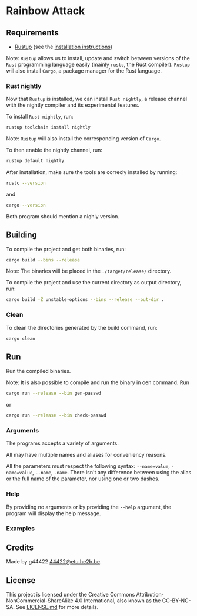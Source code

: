 # Rainbow Attack

## Requirements

* [Rustup](https://rust-lang.github.io/rustup/) (see the [installation instructions](https://rust-lang.github.io/rustup/installation/index.html))

Note: `Rustup` allows us to install, update and switch between versions of the `Rust` programming language easily (mainly `rustc`, the Rust compiler). `Rustup` will also install `Cargo`, a package manager for the Rust language.

### Rust nightly

Now that `Rustup` is installed, we can install `Rust nightly`, a release channel with the nightly compiler and its experimental features.

To install `Rust nightly`, run:

```sh
rustup toolchain install nightly
```

Note: `Rustup` will also install the corresponding version of `Cargo`.

To then enable the nightly channel, run:

```sh
rustup default nightly
```

After installation, make sure the tools are correcly installed by running:

```sh
rustc --version
```

and

```sh
cargo --version
```

Both program should mention a nighly version.

## Building

To compile the project and get both binaries, run:

```sh
cargo build --bins --release
```

Note: The binaries will be placed in the `./target/release/` directory.

To compile the project and use the current directory as output directory, run:

```sh
cargo build -Z unstable-options --bins --release --out-dir .
```

### Clean

To clean the directories generated by the build command, run:

```sh
cargo clean
```

## Run

Run the compiled binaries.

Note: It is also possible to compile and run the binary in oen command. Run

```sh
cargo run --release --bin gen-passwd
```

or

```sh
cargo run --release --bin check-passwd
```

### Arguments

The programs accepts a variety of arguments.

All may have multiple names and aliases for conveniency reasons.

All the parameters must respect the following syntax: `--name=value`, `-name=value`, `--name`, `-name`.
There isn't any difference between using the alias or the full name of the parameter, nor using one or two dashes.

### Help

By providing no arguments or by providing the `--help` argument, the program will display the help message.

### Examples

## Credits

Made by g44422 <44422@etu.he2b.be>.

## License

This project is licensed under the Creative Commons Attribution-NonCommercial-ShareAlike 4.0 International, also known as the CC-BY-NC-SA.
See [LICENSE.md](./LICENSE.md) for more details.
